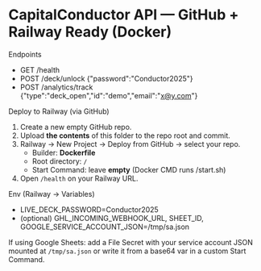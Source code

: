 
# CapitalConductor API — GitHub + Railway Ready (Docker)

Endpoints
- GET /health
- POST /deck/unlock   {"password":"Conductor2025"}
- POST /analytics/track   {"type":"deck_open","id":"demo","email":"x@y.com"}

Deploy to Railway (via GitHub)
1) Create a new empty GitHub repo.
2) Upload **the contents** of this folder to the repo root and commit.
3) Railway → New Project → Deploy from GitHub → select your repo.
   - Builder: **Dockerfile**
   - Root directory: `/`
   - Start Command: leave **empty** (Docker CMD runs /start.sh)
4) Open `/health` on your Railway URL.

Env (Railway → Variables)
- LIVE_DECK_PASSWORD=Conductor2025
- (optional) GHL_INCOMING_WEBHOOK_URL, SHEET_ID, GOOGLE_SERVICE_ACCOUNT_JSON=/tmp/sa.json

If using Google Sheets: add a File Secret with your service account JSON mounted at `/tmp/sa.json` or write it from a base64 var in a custom Start Command.
